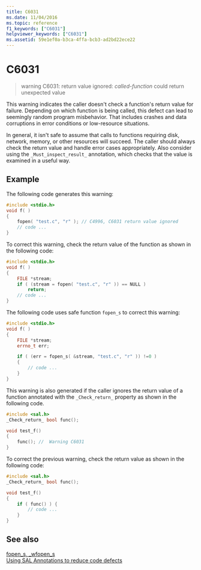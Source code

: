 ```yaml
---
title: C6031
ms.date: 11/04/2016
ms.topic: reference
f1_keywords: ["C6031"]
helpviewer_keywords: ["C6031"]
ms.assetid: 59e1ef0a-b3ca-4ffa-bcb3-ad2bd22ece22
---
```

# C6031

> warning C6031: return value ignored: *called-function* could return unexpected value

This warning indicates the caller doesn't check a function's return value for failure. Depending on which function is being called, this defect can lead to seemingly random program misbehavior. That includes crashes and data corruptions in error conditions or low-resource situations.

In general, it isn't safe to assume that calls to functions requiring disk, network, memory, or other resources will succeed. The caller should always check the return value and handle error cases appropriately. Also consider using the `_Must_inspect_result_` annotation, which checks that the value is examined in a useful way.

## Example

The following code generates this warning:

```cpp
#include <stdio.h>
void f( )
{
    fopen( "test.c", "r" ); // C4996, C6031 return value ignored
    // code ...
}
```

To correct this warning, check the return value of the function as shown in the following code:

```cpp
#include <stdio.h>
void f( )
{
    FILE *stream;
    if ( (stream = fopen( "test.c", "r" )) == NULL )
        return;
    // code ...
}
```

The following code uses safe function `fopen_s` to correct this warning:

```cpp
#include <stdio.h>
void f( )
{
    FILE *stream;
    errno_t err;

    if ( (err = fopen_s( &stream, "test.c", "r" )) !=0 )
    {
        // code ...
    }
}
```

This warning is also generated if the caller ignores the return value of a function annotated with the `_Check_return_` property as shown in the following code.

```cpp
#include <sal.h>
_Check_return_ bool func();

void test_f()
{
    func(); //  Warning C6031
}
```

To correct the previous warning, check the return value as shown in the following code:

```cpp
#include <sal.h>
_Check_return_ bool func();

void test_f()
{
    if ( func() ) {
        // code ...
    }
}
```

## See also

[fopen_s, _wfopen_s](/cpp/c-runtime-library/reference/fopen-s-wfopen-s)\
[Using SAL Annotations to reduce code defects](using-sal-annotations-to-reduce-c-cpp-code-defects.md)
